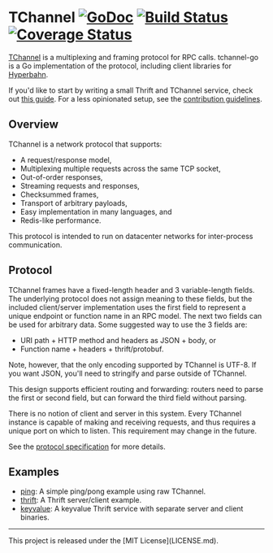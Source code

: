# TChannel [![GoDoc][doc-img]][doc] [![Build Status][ci-img]][ci] [![Coverage Status][cov-img]][cov]

[TChannel][tchan-spec] is a multiplexing and framing protocol for RPC calls.
tchannel-go is a Go implementation of the protocol, including client libraries
for [Hyperbahn][hyperbahn].

If you'd like to start by writing a small Thrift and TChannel service, check
out [this guide](guide/Thrift_Hyperbahn.md). For a less opinionated setup, see
the [contribution guidelines](CONTRIBUTING.md).

## Overview

TChannel is a network protocol that supports:

 * A request/response model,
 * Multiplexing multiple requests across the same TCP socket,
 * Out-of-order responses,
 * Streaming requests and responses,
 * Checksummed frames,
 * Transport of arbitrary payloads,
 * Easy implementation in many languages, and
 * Redis-like performance.

This protocol is intended to run on datacenter networks for inter-process
communication.

## Protocol

TChannel frames have a fixed-length header and 3 variable-length fields. The
underlying protocol does not assign meaning to these fields, but the included
client/server implementation uses the first field to represent a unique
endpoint or function name in an RPC model.  The next two fields can be used for
arbitrary data. Some suggested way to use the 3 fields are:

* URI path + HTTP method and headers as JSON + body, or
* Function name + headers + thrift/protobuf.

Note, however, that the only encoding supported by TChannel is UTF-8.  If you
want JSON, you'll need to stringify and parse outside of TChannel.

This design supports efficient routing and forwarding: routers need to parse
the first or second field, but can forward the third field without parsing.

There is no notion of client and server in this system. Every TChannel instance
is capable of making and receiving requests, and thus requires a unique port on
which to listen. This requirement may change in the future.

See the [protocol specification][tchan-proto-spec] for more details.

## Examples

 - [ping](examples/ping): A simple ping/pong example using raw TChannel.
 - [thrift](examples/thrift): A Thrift server/client example.
 - [keyvalue](examples/keyvalue): A keyvalue Thrift service with separate server and client binaries.

<hr>
This project is released under the [MIT License](LICENSE.md).

[doc-img]: https://godoc.org/github.com/uber/tchannel-go?status.svg
[doc]: https://godoc.org/github.com/uber/tchannel-go
[ci-img]: https://github.com/uber/tchannel-go/actions/workflows/tests.yaml/badge.svg?branch=master
[ci]: https://github.com/uber/tchannel-go/actions/workflows/tests.yaml
[cov-img]: https://coveralls.io/repos/uber/tchannel-go/badge.svg?branch=master&service=github
[cov]: https://coveralls.io/github/uber/tchannel-go?branch=master
[tchan-spec]: http://tchannel.readthedocs.org/en/latest/
[tchan-proto-spec]: http://tchannel.readthedocs.org/en/latest/protocol/
[hyperbahn]: https://github.com/uber/hyperbahn
